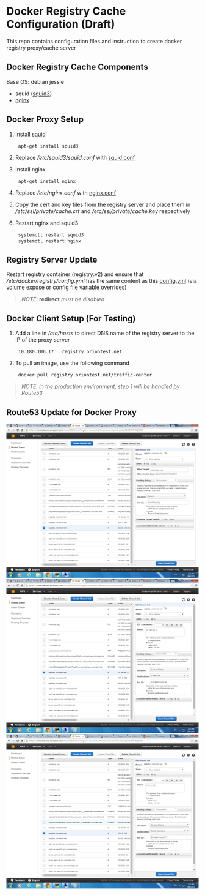 
# Docker Registry Cache Configuration (Draft)

This repo contains configuration files and instruction to create docker registry proxy/cache server



## Docker Registry Cache Components
Base OS: debian jessie

* squid ([squid3](http://http://www.squid-cache.org/))
* [nginx](http://nginx.org/en/)

## Docker Proxy Setup

1. Install squid

        apt-get install squid3


2. Replace */etc/squid3/squid.conf* with [squid.conf](https://github.com/songkamongkol/orion-salt/blob/corp/squid.conf)


3. Install nginx
        
        apt-get install nginx

4. Replace */etc/nginx.conf* with [nginx.conf](https://github.com/songkamongkol/orion-salt/blob/corp/nginx.conf)

5. Copy the cert and key files from the registry server and place them in */etc/ssl/private/cache.crt* and */etc/ssl/private/cache.key* respectively

6. Restart nginx and squid3

        systemctl restart squid3
        systemctl restart nginx


## Registry Server Update
Restart registry container (registry:v2) and ensure that */etc/docker/registry/config.yml* has the same content as this [config.yml](https://github.com/songkamongkol/orion-salt/blob/corp/config.yml) (via volume expose or config file variable overrides) 

>*NOTE:* **redirect** *must be disabled*

## Docker Client Setup (For Testing)
1. Add a line in */etc/hosts* to direct DNS name of the registry server to the IP of the proxy server 

        10.180.106.17   registry.oriontest.net


2. To pull an image, use the following command

        docker pull registry.oriontest.net/traffic-center

>*NOTE: in the production environment, step 1 will be handled by Route53*

## Route53 Update for Docker Proxy

![Default Registry](r53_change_1.jpg)
![Calabasas Dockerr Proxy](r53_change_2.jpg)
![RTP Dockerr Proxy](r53_change_3.jpg)